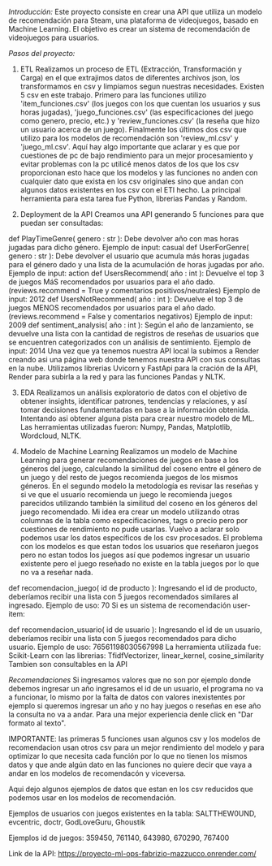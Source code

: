 *Introducción:*
Este proyecto consiste en crear una API que utiliza un modelo de recomendación para Steam, una plataforma de videojuegos, basado en Machine Learning. El objetivo es crear un sistema de recomendación de videojuegos para usuarios.

*Pasos del proyecto:*
1. ETL
Realizamos un proceso de ETL (Extracción, Transformación y Carga) en el que extrajimos datos de diferentes archivos json, los transformamos en csv y limpiamos segun nuestras necesidades. Existen 5 csv en este trabajo. Primero para las funciones utilizo 'item_funciones.csv' (los juegos con los que cuentan los usuarios y sus horas jugadas), 'juego_funciones.csv' (las especificaciones del juego como genero, precio, etc.) y 'review_funciones.csv' (la reseña que hizo un usuario acerca de un juego). Finalmente los últimos dos csv que utilizo para los modelos de recomendación son 'review_ml.csv' y 'juego_ml.csv'. Aquí hay algo importante que aclarar y es que por cuestiones de pc de bajo rendimiento para un mejor procesamiento y evitar problemas con la pc utilicé menos datos de los que los csv proporcionan esto hace que los modelos y las funciones no anden con cualquier dato que exista en los csv originales sino que andan con algunos datos existentes en los csv con el ETl hecho. La principal herramienta para esta tarea fue Python, librerias Pandas y Random.

2. Deployment de la API
Creamos una API generando 5 funciones para que puedan ser consultadas:

def PlayTimeGenre( genero : str ): Debe devolver año con mas horas jugadas para dicho género. Ejemplo de input: casual
def UserForGenre( genero : str ): Debe devolver el usuario que acumula más horas jugadas para el género dado y una lista de la acumulación de horas jugadas por año. Ejemplo de input: action
def UsersRecommend( año : int ): Devuelve el top 3 de juegos MáS recomendados por usuarios para el año dado. (reviews.recommend = True y comentarios positivos/neutrales) Ejemplo de input: 2012
def UsersNotRecommend( año : int ): Devuelve el top 3 de juegos MENOS recomendados por usuarios para el año dado. (reviews.recommend = False y comentarios negativos) Ejemplo de input: 2009
def sentiment_analysis( año : int ): Según el año de lanzamiento, se devuelve una lista con la cantidad de registros de reseñas de usuarios que se encuentren categorizados con un análisis de sentimiento. Ejemplo de input: 2014
Una vez que ya tenemos nuestra API local la subimos a Render creando asi una página web donde tenemos nuestra API con sus consultas en la nube. Utilizamos librerias Uvicorn y FastApi para la cración de la API, Render para subirla a la red y para las funciones Pandas y NLTK.

3. EDA
Realizamos un análisis exploratorio de datos con el objetivo de obtener insights, identificar patrones, tendencias y relaciones, y así tomar decisiones fundamentadas en base a la información obtenida. Intentando asi obtener alguna pista para crear nuestro modelo de ML. Las herramientas utilizadas fueron: Numpy, Pandas, Matplotlib, Wordcloud, NLTK.

4. Modelo de Machine Learning
Realizamos un modelo de Machine Learning para generar recomendaciones de juegos en base a los géneros del juego, calculando la similitud del coseno entre el género de un juego y del resto de juegos recomienda juegos de los mismos géneros. En el segundo modelo la metodología es revisar las reseñas y si ve que el usuario recomienda un juego le recomienda juegos parecidos utilizando también la similitud del coseno en los géneros del juego recomendado. Mi idea era crear un modelo utilizando otras columnas de la tabla como especificaciones, tags o precio pero por cuestiones de rendimiento no pude usarlas. Vuelvo a aclarar solo podemos usar los datos específicos de los csv procesados. El problema con los modelos es que estan todos los usuarios que reseñaron juegos pero no estan todos los juegos así que podemos ingresar un usuario existente pero el juego reseñado no existe en la tabla juegos por lo que no va a reseñar nada.  

def recomendacion_juego( id de producto ): Ingresando el id de producto, deberíamos recibir una lista con 5 juegos recomendados similares al ingresado.
Ejemplo de uso: 70 Si es un sistema de recomendación user-item:

def recomendacion_usuario( id de usuario ): Ingresando el id de un usuario, deberíamos recibir una lista con 5 juegos recomendados para dicho usuario. Ejemplo de uso: 76561198030567998
La herramienta utilizada fue: Scikit-Learn con las librerias: TfidfVectorizer, linear_kernel, cosine_similarity Tambien son consultables en la API

*Recomendaciones*
Si ingresamos valores que no son por ejemplo donde debemos ingresar un año ingresamos el id de un usuario, el programa no va a funcionar, lo mismo por la falta de datos con valores inexistentes por ejemplo si queremos ingresar un año y no hay juegos o reseñas en ese año la consulta no va a andar. Para una mejor experiencia denle click en "Dar formato al texto". 

IMPORTANTE: las primeras 5 funciones usan algunos csv y los modelos de recomendacion usan otros csv para un mejor rendimiento del modelo y para optimizar lo que necesita cada función por lo que no tienen los mismos datos y que ande algún dato en las funciones no quiere decir que vaya a andar en los modelos de recomendacón y viceversa.

Aqui dejo algunos ejemplos de datos que estan en los csv reducidos que podemos usar en los modelos de recomendación.

Ejemplos de usuarios con juegos existentes en la tabla: SALTTHEW0UND, evcentric, doctr, GodLoveGuru, Ghoustik

Ejemplos id de juegos: 359450, 761140, 643980, 670290, 767400

Link de la API: https://proyecto-ml-ops-fabrizio-mazzucco.onrender.com/

